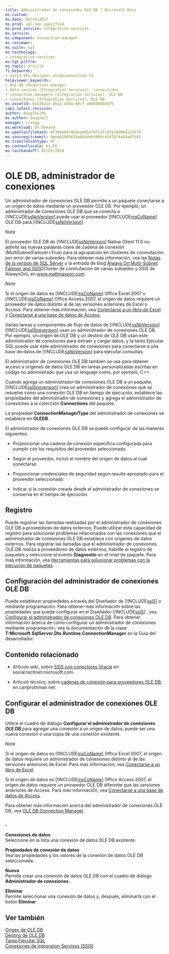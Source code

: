 ```yaml
---
title: Administrador de conexiones OLE DB | Microsoft Docs
ms.custom: 
ms.date: 03/14/2017
ms.prod: sql-non-specified
ms.prod_service: integration-services
ms.service: 
ms.component: connection-manager
ms.reviewer: 
ms.suite: sql
ms.technology:
- integration-services
ms.tgt_pltfrm: 
ms.topic: article
f1_keywords:
- sql13.dts.designer.oledbconnection.f1
helpviewer_keywords:
- OLE DB connection manager
- data sources [Integration Services], connections
- connection managers [Integration Services], OLE DB
- connections [Integration Services], OLE DB
ms.assetid: 91e3622e-4b1a-439a-80c7-a00b90d66979
caps.latest.revision: 
author: douglaslMS
ms.author: douglasl
manager: craigg
ms.workload: On Demand
ms.openlocfilehash: 0f30deb4f4bdea9d5a787c31135acbd968133479
ms.sourcegitcommit: 9e6a029456f4a8daddb396bc45d7874a43a47b45
ms.translationtype: HT
ms.contentlocale: es-ES
ms.lasthandoff: 01/25/2018
---
```

# <a name="ole-db-connection-manager"></a>OLE DB, administrador de conexiones
  Un administrador de conexiones OLE DB permite a un paquete conectarse a un origen de datos mediante un proveedor OLE DB. Por ejemplo, un administrador de conexiones OLE DB que se conecta a [!INCLUDE[ssNoVersion](../../includes/ssnoversion-md.md)] puede usar el proveedor [!INCLUDE[msCoName](../../includes/msconame-md.md)] OLE DB para [!INCLUDE[ssNoVersion](../../includes/ssnoversion-md.md)].    
    
> [!NOTE]    
>  El proveedor OLE DB de [!INCLUDE[ssNoVersion](../../includes/ssnoversion-md.md)] Native Client 11.0 no admite las nuevas palabras clave de cadena de conexión (MultiSubnetFailover=True) para la agrupación en clústeres de conmutación por error de varias subredes. Para obtener más información, vea las [Notas de la versión de SQL Server](http://go.microsoft.com/fwlink/?LinkId=247824) y la entrada de blog [Always On Multi-Subnet Failover and SSIS](http://www.mattmasson.com/2012/03/alwayson-multi-subnet-failover-and-ssis/)(Clúster de conmutación de varias subredes y SSIS de AlwaysOn), en www.mattmasson.com.    
    
> [!NOTE]    
>  Si el origen de datos es [!INCLUDE[msCoName](../../includes/msconame-md.md)] Office Excel 2007 o [!INCLUDE[msCoName](../../includes/msconame-md.md)] Office Access 2007, el origen de datos requiere un proveedor de datos distinto al de las versiones anteriores de Excel o Access. Para obtener más información, vea [Conectarse a un libro de Excel](../../integration-services/connection-manager/connect-to-an-excel-workbook.md) y [Conectarse a una base de datos de Access](../../integration-services/connection-manager/connect-to-an-access-database.md).    
    
 Varias tareas y componentes de flujo de datos de [!INCLUDE[ssNoVersion](../../includes/ssnoversion-md.md)] [!INCLUDE[ssISnoversion](../../includes/ssisnoversion-md.md)] usan un administrador de conexiones OLE DB. Por ejemplo, un origen de OLE DB y un destino de OLE DB usan este administrador de conexiones para extraer y cargar datos, y la tarea Ejecutar SQL puede usar este administrador de conexiones para conectarse a una base de datos de [!INCLUDE[ssNoVersion](../../includes/ssnoversion-md.md)] para ejecutar consultas.    
    
 El administrador de conexiones OLE DB también se usa para obtener acceso a orígenes de datos OLE DB en tareas personalizadas escritas en código no administrado que usa un lenguaje como, por ejemplo, C++.    
    
 Cuando agrega un administrador de conexiones OLE DB a un paquete, [!INCLUDE[ssISnoversion](../../includes/ssisnoversion-md.md)] crea un administrador de conexiones que se resuelve como una conexión OLE DB en tiempo de ejecución, establece las propiedades del administrador de conexiones y agrega el administrador de conexiones a la colección **Connections** del paquete.    
    
 La propiedad **ConnectionManagerType** del administrador de conexiones se establece en **OLEDB**.    
    
 El administrador de conexiones OLE DB se puede configurar de las maneras siguientes:    
    
-   Proporcionar una cadena de conexión específica configurada para cumplir con los requisitos del proveedor seleccionado.    
    
-   Según el proveedor, incluir el nombre del origen de datos al cual conectarse.    
    
-   Proporcionar credenciales de seguridad según resulte apropiado para el proveedor seleccionado.    
    
-   Indicar si la conexión creada desde el administrador de conexiones se conserva en el tiempo de ejecución.    
    
## <a name="logging"></a>Registro    
 Puede registrar las llamadas realizadas por el administrador de conexiones OLE DB a proveedores de datos externos. Puede utilizar esta capacidad de registro para solucionar problemas relacionados con las conexiones que el administrador de conexiones OLE DB establece con orígenes de datos externos. Para registrar las llamadas que el administrador de conexiones OLE DB realiza a proveedores de datos externos, habilite el registro de paquetes y seleccione el evento **Diagnostic** en el nivel de paquete. Para más información, vea [Herramientas para solucionar problemas con la ejecución de paquetes](../../integration-services/troubleshooting/troubleshooting-tools-for-package-execution.md).    
    
## <a name="configuration-of-the-oledb-connection-manager"></a>Configuración del administrador de conexiones OLE DB    
 Puede establecer propiedades a través del Diseñador de [!INCLUDE[ssIS](../../includes/ssis-md.md)] o mediante programación. Para obtener más información sobre las propiedades que puede configurar en el Diseñador [!INCLUDE[ssIS](../../includes/ssis-md.md)] , vea [Configurar el administrador de conexiones OLE DB](../../integration-services/connection-manager/configure-ole-db-connection-manager.md). Para obtener información acerca de cómo configurar un administrador de conexiones mediante programación, vea la documentación de la clase **T:Microsoft.SqlServer.Dts.Runtime.ConnectionManager** en la Guía del desarrollador.    
    
## <a name="related-content"></a>Contenido relacionado    
    
-   Artículo wiki, sobre [SSIS con conectores Oracle](http://go.microsoft.com/fwlink/?LinkId=220670) en social.technet.microsoft.com.    
    
-   Artículo técnico, sobre [cadenas de conexión para proveedores OLE DB](http://go.microsoft.com/fwlink/?LinkId=220744), en carlprothman.net.    
    
## <a name="configure-ole-db-connection-manager"></a>Configurar el administrador de conexiones OLE DB
  Utilice el cuadro de diálogo **Configurar el administrador de conexiones OLE DB** para agregar una conexión a un origen de datos; puede ser una nueva conexión o una copia de una conexión existente.  
  
> [!NOTE]  
>  Si el origen de datos es [!INCLUDE[msCoName](../../includes/msconame-md.md)] Office Excel 2007, el origen de datos requiere un administrador de conexiones distinto al de las versiones anteriores de Excel. Para más información, vea [Conectarse a un libro de Excel](../../integration-services/connection-manager/connect-to-an-excel-workbook.md).  
>   
>  Si el origen de datos es [!INCLUDE[msCoName](../../includes/msconame-md.md)] Office Access 2007, el origen de datos requiere un proveedor OLE DB diferente que las versiones anteriores de Access. Para más información, vea [Conectarse a una base de datos de Access](../../integration-services/connection-manager/connect-to-an-access-database.md).  
  
 Para obtener más información acerca del administrador de conexiones OLE DB, vea [OLE DB Connection Manager](../../integration-services/connection-manager/ole-db-connection-manager.md).  
  
### <a name="options"></a>.  
 **Conexiones de datos**  
 Seleccione en la lista una conexión de datos OLE DB existente.  
  
 **Propiedades de conexión de datos**  
 Vea las propiedades y los valores de la conexión de datos OLE DB seleccionada.  
  
 **Nueva**  
 Permite crear una conexión de datos OLE DB con el cuadro de diálogo **Administrador de conexiones** .  
  
 **Eliminar**  
 Permite seleccionar una conexión de datos y, después, eliminarla con el botón **Eliminar** .  
  
## <a name="see-also"></a>Ver también    
 [Origen de OLE DB](../../integration-services/data-flow/ole-db-source.md)     
 [Destino de OLE DB](../../integration-services/data-flow/ole-db-destination.md)     
 [Tarea Ejecutar SQL](../../integration-services/control-flow/execute-sql-task.md)     
 [Conexiones de Integration Services &#40;SSIS&#41;](../../integration-services/connection-manager/integration-services-ssis-connections.md)    
    
  
